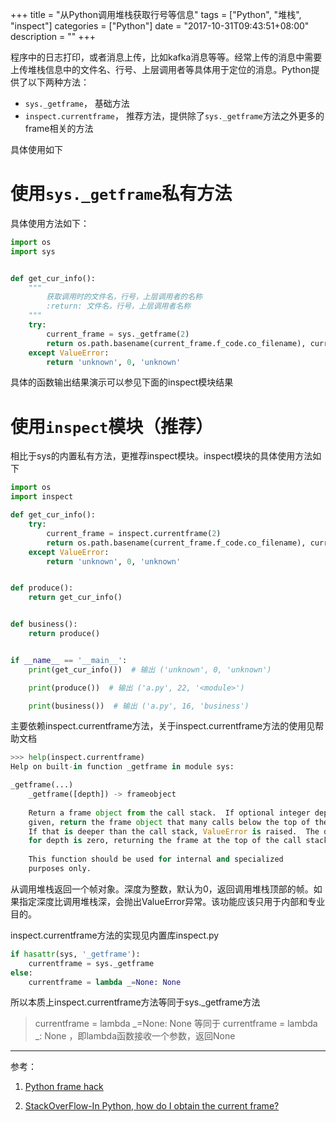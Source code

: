 +++
title = "从Python调用堆栈获取行号等信息"
tags = ["Python", "堆栈", "inspect"]
categories = ["Python"]
date = "2017-10-31T09:43:51+08:00"
description = ""
+++



程序中的日志打印，或者消息上传，比如kafka消息等等。经常上传的消息中需要上传堆栈信息中的文件名、行号、上层调用者等具体用于定位的消息。Python提供了以下两种方法：

- `sys._getframe`， 基础方法
- `inspect.currentframe`， 推荐方法，提供除了`sys._getframe`方法之外更多的frame相关的方法

<!--more-->

具体使用如下

# 使用`sys._getframe`私有方法

具体使用方法如下：

```python
import os
import sys


def get_cur_info():
	"""
        获取调用时的文件名，行号，上层调用者的名称
        :return: 文件名，行号，上层调用者名称
    """
	try:
		current_frame = sys._getframe(2)
		return os.path.basename(current_frame.f_code.co_filename), current_frame.f_lineno, current_frame.f_code.co_name
	except ValueError:
		return 'unknown', 0, 'unknown'

```

具体的函数输出结果演示可以参见下面的inspect模块结果

# 使用`inspect`模块（推荐）

相比于sys的内置私有方法，更推荐inspect模块。inspect模块的具体使用方法如下

```python
import os
import inspect

def get_cur_info():
	try:
		current_frame = inspect.currentframe(2)
		return os.path.basename(current_frame.f_code.co_filename), current_frame.f_lineno, current_frame.f_code.co_name
	except ValueError:
		return 'unknown', 0, 'unknown'


def produce():
	return get_cur_info()


def business():
	return produce()


if __name__ == '__main__':
	print(get_cur_info())  # 输出 ('unknown', 0, 'unknown')

	print(produce())  # 输出 ('a.py', 22, '<module>')

	print(business())  # 输出 ('a.py', 16, 'business')

```

主要依赖inspect.currentframe方法，关于inspect.currentframe方法的使用见帮助文档

```python
>>> help(inspect.currentframe)
Help on built-in function _getframe in module sys:

_getframe(...)
    _getframe([depth]) -> frameobject
    
    Return a frame object from the call stack.  If optional integer depth is
    given, return the frame object that many calls below the top of the stack.
    If that is deeper than the call stack, ValueError is raised.  The default
    for depth is zero, returning the frame at the top of the call stack.
    
    This function should be used for internal and specialized
    purposes only.
```

从调用堆栈返回一个帧对象。深度为整数，默认为0，返回调用堆栈顶部的帧。如果指定深度比调用堆栈深，会抛出ValueError异常。该功能应该只用于内部和专业目的。

inspect.currentframe方法的实现见内置库inspect.py

```python
if hasattr(sys, '_getframe'):
    currentframe = sys._getframe
else:
    currentframe = lambda _=None: None
```

所以本质上inspect.currentframe方法等同于sys._getframe方法

> currentframe = lambda _=None: None 等同于 currentframe = lambda _: None ，即lambda函数接收一个参数，返回None

---

参考：

1. [Python frame hack](http://farmdev.com/src/secrets/framehack/index.html)

2. [StackOverFlow-In Python, how do I obtain the current frame?](https://stackoverflow.com/questions/1140194/in-python-how-do-i-obtain-the-current-frame)